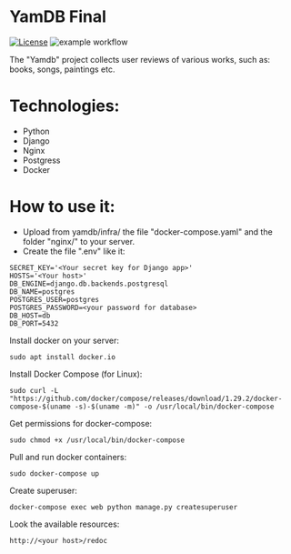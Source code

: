 # YamDB Final
[![License](https://img.shields.io/badge/License-BSD_2--Clause-orange.svg)](https://opensource.org/licenses/BSD-2-Clause)
![example workflow](https://github.com/xewus/yamdb_final/actions/workflows/yamdb_workflow.yml/badge.svg)


The "Yamdb" project collects user reviews of various works,
such as: books, songs, paintings etc.


# Technologies:

- Python
- Django
- Nginx
- Postgress
- Docker

# How to use it:

- Upload from yamdb/infra/ the file "docker-compose.yaml" and the folder "nginx/" to your server.
- Create the file ".env" like it:
```
SECRET_KEY='<Your secret key for Django app>'
HOSTS='<Your host>'
DB_ENGINE=django.db.backends.postgresql
DB_NAME=postgres
POSTGRES_USER=postgres
POSTGRES_PASSWORD=<your password for database>
DB_HOST=db
DB_PORT=5432
```

Install docker on your server:
```
sudo apt install docker.io
```
Install Docker Compose (for Linux):
```
sudo curl -L "https://github.com/docker/compose/releases/download/1.29.2/docker-compose-$(uname -s)-$(uname -m)" -o /usr/local/bin/docker-compose
```
Get permissions for docker-compose:
```
sudo chmod +x /usr/local/bin/docker-compose
```
Pull and run docker containers:
```
sudo docker-compose up
```
Create superuser:
```
docker-compose exec web python manage.py createsuperuser
```
Look the available resources:
```
http://<your host>/redoc
```
